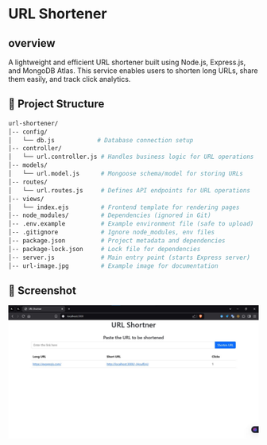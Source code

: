 # URL Shortener

## overview
A lightweight and efficient URL shortener built using Node.js, Express.js, and MongoDB Atlas. This service enables users to shorten long URLs, share them easily, and track click analytics.

## 📂 Project Structure

```bash
url-shortener/
│-- config/
│   └── db.js            # Database connection setup
│-- controller/
│   └── url.controller.js # Handles business logic for URL operations
│-- models/
│   └── url.model.js      # Mongoose schema/model for storing URLs
│-- routes/
│   └── url.routes.js     # Defines API endpoints for URL operations
│-- views/
│   └── index.ejs         # Frontend template for rendering pages
│-- node_modules/         # Dependencies (ignored in Git)
│-- .env.example          # Example environment file (safe to upload)
│-- .gitignore            # Ignore node_modules, env files
│-- package.json          # Project metadata and dependencies
│-- package-lock.json     # Lock file for dependencies
│-- server.js             # Main entry point (starts Express server)
│-- url-image.jpg         # Example image for documentation
```
## 📸 Screenshot
![Screenshot Preview](./url-image.jpg)
